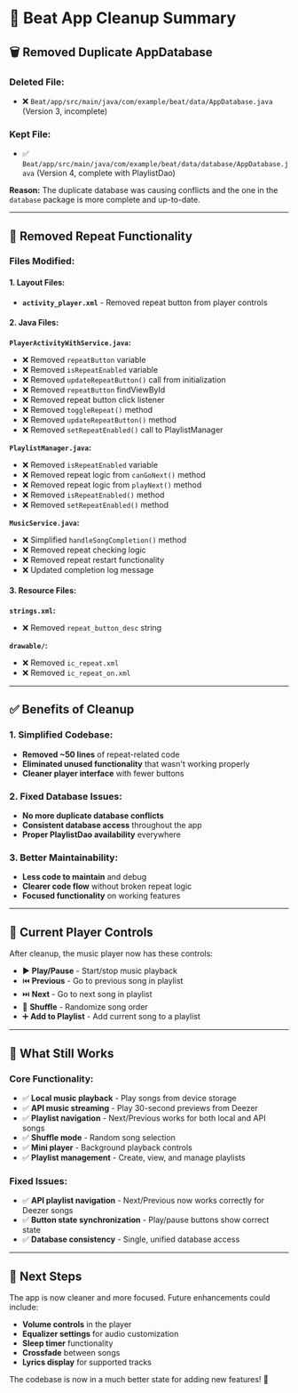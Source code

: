 # 🧹 Beat App Cleanup Summary

## 🗑️ **Removed Duplicate AppDatabase**

### **Deleted File:**
- ❌ `Beat/app/src/main/java/com/example/beat/data/AppDatabase.java` (Version 3, incomplete)

### **Kept File:**
- ✅ `Beat/app/src/main/java/com/example/beat/data/database/AppDatabase.java` (Version 4, complete with PlaylistDao)

**Reason:** The duplicate database was causing conflicts and the one in the `database` package is more complete and up-to-date.

---

## 🔁 **Removed Repeat Functionality**

### **Files Modified:**

#### **1. Layout Files:**
- **`activity_player.xml`** - Removed repeat button from player controls

#### **2. Java Files:**

**`PlayerActivityWithService.java`:**
- ❌ Removed `repeatButton` variable
- ❌ Removed `isRepeatEnabled` variable  
- ❌ Removed `updateRepeatButton()` call from initialization
- ❌ Removed `repeatButton` findViewById
- ❌ Removed repeat button click listener
- ❌ Removed `toggleRepeat()` method
- ❌ Removed `updateRepeatButton()` method
- ❌ Removed `setRepeatEnabled()` call to PlaylistManager

**`PlaylistManager.java`:**
- ❌ Removed `isRepeatEnabled` variable
- ❌ Removed repeat logic from `canGoNext()` method
- ❌ Removed repeat logic from `playNext()` method
- ❌ Removed `isRepeatEnabled()` method
- ❌ Removed `setRepeatEnabled()` method

**`MusicService.java`:**
- ❌ Simplified `handleSongCompletion()` method
- ❌ Removed repeat checking logic
- ❌ Removed repeat restart functionality
- ❌ Updated completion log message

#### **3. Resource Files:**

**`strings.xml`:**
- ❌ Removed `repeat_button_desc` string

**`drawable/`:**
- ❌ Removed `ic_repeat.xml`
- ❌ Removed `ic_repeat_on.xml`

---

## ✅ **Benefits of Cleanup**

### **1. Simplified Codebase:**
- **Removed ~50 lines** of repeat-related code
- **Eliminated unused functionality** that wasn't working properly
- **Cleaner player interface** with fewer buttons

### **2. Fixed Database Issues:**
- **No more duplicate database conflicts**
- **Consistent database access** throughout the app
- **Proper PlaylistDao availability** everywhere

### **3. Better Maintainability:**
- **Less code to maintain** and debug
- **Clearer code flow** without broken repeat logic
- **Focused functionality** on working features

---

## 🎵 **Current Player Controls**

After cleanup, the music player now has these controls:
- ▶️ **Play/Pause** - Start/stop music playback
- ⏮️ **Previous** - Go to previous song in playlist
- ⏭️ **Next** - Go to next song in playlist  
- 🔀 **Shuffle** - Randomize song order
- ➕ **Add to Playlist** - Add current song to a playlist

---

## 🔧 **What Still Works**

### **Core Functionality:**
- ✅ **Local music playback** - Play songs from device storage
- ✅ **API music streaming** - Play 30-second previews from Deezer
- ✅ **Playlist navigation** - Next/Previous works for both local and API songs
- ✅ **Shuffle mode** - Random song selection
- ✅ **Mini player** - Background playback controls
- ✅ **Playlist management** - Create, view, and manage playlists

### **Fixed Issues:**
- ✅ **API playlist navigation** - Next/Previous now works correctly for Deezer songs
- ✅ **Button state synchronization** - Play/pause buttons show correct state
- ✅ **Database consistency** - Single, unified database access

---

## 🚀 **Next Steps**

The app is now cleaner and more focused. Future enhancements could include:
- **Volume controls** in the player
- **Equalizer settings** for audio customization
- **Sleep timer** functionality
- **Crossfade** between songs
- **Lyrics display** for supported tracks

The codebase is now in a much better state for adding new features! 🎉
